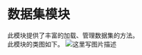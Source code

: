 # 数据集模块  
此模块提供了丰富的加载、管理数据集的方法。  
此模块的类图如下。
![这里写图片描述](https://github.com/liuchenailq/lcrs/blob/master/resource/pictures/dataset.png)


